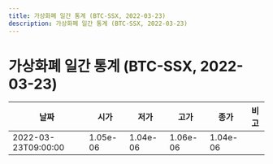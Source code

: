 ```yaml
---
title: 가상화폐 일간 통계 (BTC-SSX, 2022-03-23)
description: 가상화폐 일간 통계 (BTC-SSX, 2022-03-23)
---
```


가상화폐 일간 통계 (BTC-SSX, 2022-03-23)
===

|날짜|시가|저가|고가|종가|비고|
|--|--|--|--|--|--|
|2022-03-23T09:00:00|1.05e-06|1.04e-06|1.06e-06|1.04e-06|    |

